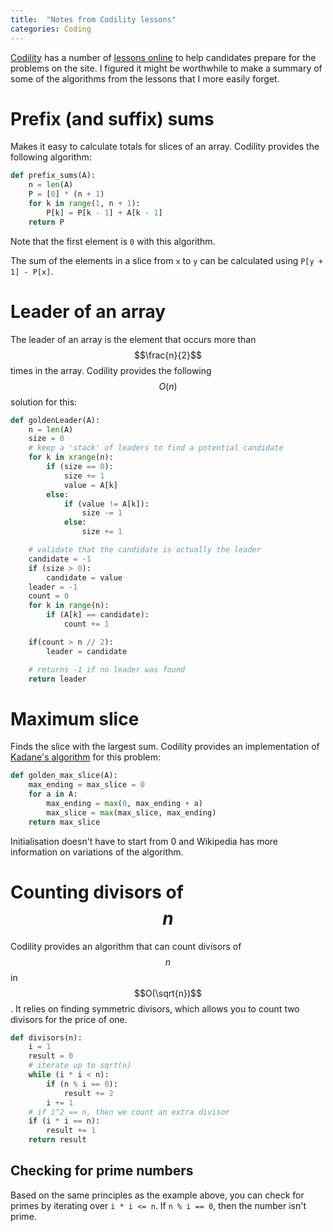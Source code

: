 ```yaml
---
title:  "Notes from Codility lessons"
categories: Coding
---
```


[Codility](https://www.codility.com) has a number of [lessons online](https://app.codility.com/programmers/lessons/) to help candidates prepare for the problems on the site. I figured it might be worthwhile to make a summary of some of the algorithms from the lessons that I more easily forget.

# Prefix (and suffix) sums

Makes it easy to calculate totals for slices of an array. Codility provides the following algorithm:
```python
def prefix_sums(A):
    n = len(A)
    P = [0] * (n + 1)
    for k in range(1, n + 1):
        P[k] = P[k - 1] + A[k - 1]
    return P
```
Note that the first element is `0` with this algorithm.

The sum of the elements in a slice from `x` to `y` can be calculated using `P[y + 1] - P[x]`.

# Leader of an array
The leader of an array is the element that occurs more than $$\frac{n}{2}$$ times in the array. Codility provides the following $$O(n)$$ solution for this:
```python
def goldenLeader(A):
    n = len(A)
    size = 0
    # keep a 'stack' of leaders to find a potential candidate
    for k in xrange(n):
        if (size == 0):
            size += 1
            value = A[k]
        else:
            if (value != A[k]):
                size -= 1
            else:
                size += 1

    # validate that the candidate is actually the leader    
    candidate = -1
    if (size > 0):
        candidate = value
    leader = -1
    count = 0
    for k in range(n):
        if (A[k] == candidate):
            count += 1

    if(count > n // 2):
        leader = candidate

    # returns -1 if no leader was found
    return leader
```

# Maximum slice
Finds the slice with the largest sum. Codility provides an implementation of [Kadane's algorithm](https://en.wikipedia.org/wiki/Maximum_subarray_problem#Kadane's_algorithm) for this problem:
```python
def golden_max_slice(A):
    max_ending = max_slice = 0
    for a in A:
        max_ending = max(0, max_ending + a)
        max_slice = max(max_slice, max_ending)
    return max_slice
```
Initialisation doesn't have to start from 0 and Wikipedia has more information on variations of the algorithm.

# Counting divisors of $$n$$
Codility provides an algorithm that can count divisors of $$n$$ in $$O(\sqrt{n})$$. It relies on finding symmetric divisors, which allows you to count two divisors for the price of one.
```python
def divisors(n):
    i = 1
    result = 0
    # iterate up to sqrt(n)
    while (i * i < n):
        if (n % i == 0):
            result += 2
        i += 1
    # if i^2 == n, then we count an extra divisor
    if (i * i == n):
        result += 1
    return result
```

## Checking for prime numbers
Based on the same principles as the example above, you can check for primes by iterating over `i * i <= n`. If `n % i == 0`, then the number isn't prime.